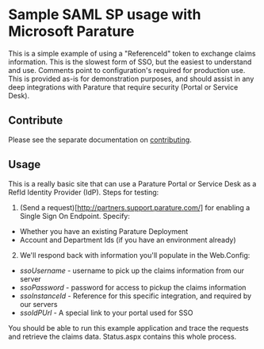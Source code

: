 ﻿# Sample SAML SP usage with Microsoft Parature
This is a simple example of using a "ReferenceId" token to exchange claims information. This is the slowest form of SSO, but the easiest to understand and use. Comments point to configuration's required for production use. This is provided as-is for demonstration purposes, and should assist in any deep integrations with Parature that require security (Portal or Service Desk).

## Contribute
Please see the separate documentation on [contributing](CONTRIBUTING.md).

## Usage
This is a really basic site that can use a Parature Portal or Service Desk as a RefId Identity Provider (IdP). Steps for testing:

1. (Send a request)[http://partners.support.parature.com/] for enabling a Single Sign On Endpoint. Specify:
 * Whether you have an existing Parature Deployment
 * Account and Department Ids (if you have an environment already)
2. We'll respond back with information you'll populate in the Web.Config:
 * _ssoUsername_ - username to pick up the claims information from our server
 * _ssoPassword_ - password for access to pickup the claims information
 * _ssoInstanceId_ - Reference for this specific integration, and required by our servers
 * _ssoIdPUrl_ - A special link to your portal used for SSO

You should be able to run this example application and trace the requests and retrieve the claims data. Status.aspx contains this whole process.